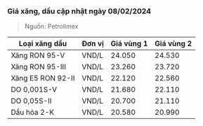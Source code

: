 
### Giá xăng, dầu cập nhật ngày 08/02/2024
> Nguồn: Petrolimex

| Loại xăng dầu     | Đơn vị | Giá vùng 1 | Giá vùng 2 |
|-------------------|--------|------------|------------|
| Xăng RON 95-V     | VND/L  |     24.050 |     24.530 |
| Xăng RON 95-III   | VND/L  |     23.260 |     23.720 |
| Xăng E5 RON 92-II | VND/L  |     22.120 |     22.560 |
| DO 0,001S-V       | VND/L  |     21.680 |     22.110 |
| DO 0,05S-II       | VND/L  |     20.700 |     21.110 |
| Dầu hỏa 2-K       | VND/L  |     20.580 |     20.990 |
